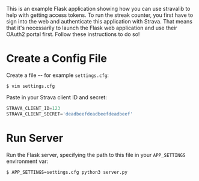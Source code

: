This is an example Flask application showing how you can use stravalib to help
with getting access tokens.
To run the streak counter, you first have to sign into the web and authenticate this application with Strava. That means that it's necessarily to launch the Flask web application and use their OAuth2 portal first. Follow these instructions to do so!

Create a Config File
====================

Create a file -- for example `settings.cfg`:

```
$ vim settings.cfg
```
Paste in your Strava client ID and secret:

```python
STRAVA_CLIENT_ID=123
STRAVA_CLIENT_SECRET='deadbeefdeadbeefdeadbeef'
```

Run Server
==========

Run the Flask server, specifying the path to this file in your `APP_SETTINGS`
environment var:

```
$ APP_SETTINGS=settings.cfg python3 server.py
```
